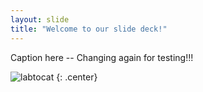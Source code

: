 ```yaml
---
layout: slide
title: "Welcome to our slide deck!"
---
```


Caption here -- Changing again for testing!!!

![labtocat](https://octodex.github.com/images/labtocat.png)
{: .center}
